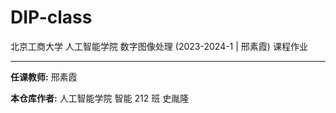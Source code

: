 # DIP-class

北京工商大学 人工智能学院 数字图像处理 (2023-2024-1 | 邢素霞) 课程作业

---

**任课教师:** 邢素霞

**本仓库作者:** 人工智能学院 智能 212 班 史胤隆
